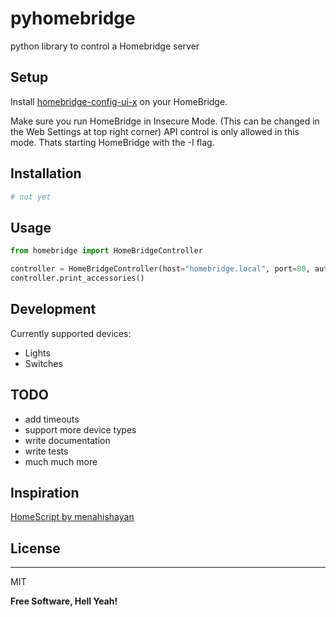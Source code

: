 # pyhomebridge
python library to control a Homebridge server

## Setup
Install [homebridge-config-ui-x](https://www.npmjs.com/package/homebridge-config-ui-x) on your HomeBridge.

Make sure you run HomeBridge in Insecure Mode. (This can be changed in the Web Settings at top right corner)
API control is only allowed in this mode.
Thats starting HomeBridge with the -I flag.

## Installation
```bash
# not yet
```

## Usage
```python
from homebridge import HomeBridgeController

controller = HomeBridgeController(host="homebridge.local", port=80, auth="123-45-678")
controller.print_accessories()
```

## Development

Currently supported devices:

* Lights
* Switches

## TODO

* add timeouts
* support more device types
* write documentation
* write tests
* much much more

## Inspiration
[HomeScript by menahishayan](https://github.com/menahishayan/HomeScript)

## License
----

MIT

**Free Software, Hell Yeah!**
